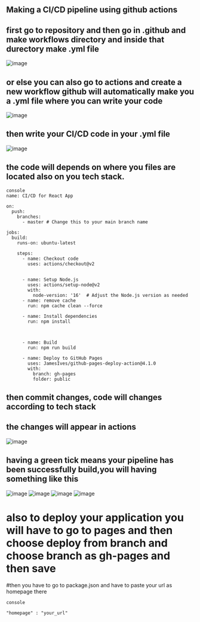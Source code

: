 ## Making a CI/CD pipeline using github actions

## first go to repository and then go in .github and make workflows directory and inside that durectory make .yml file

![image](https://github.com/Pragati0510/geniehub_assignment/assets/92318379/67934041-ae56-4c8b-8e88-07a4e8c17203)

## or else you can also go to actions and create a new workflow github will automatically make you a .yml file where you can write your code
![image](https://github.com/Pragati0510/geniehub_assignment/assets/92318379/00285109-d6c7-414a-9f82-a2eebc851f6f)

## then write your CI/CD code in your .yml file 

![image](https://github.com/Pragati0510/geniehub_assignment/assets/92318379/8265dd65-f376-4770-ac92-84dd5d228898)
## the code will depends on where you files are located also on you tech stack.
```
console
name: CI/CD for React App

on:
  push:
    branches:
      - master # Change this to your main branch name

jobs:
  build:
    runs-on: ubuntu-latest

    steps:
      - name: Checkout code
        uses: actions/checkout@v2
   
        
      - name: Setup Node.js
        uses: actions/setup-node@v2
        with:
          node-version: '16'  # Adjust the Node.js version as needed
      - name: remove cache
        run: npm cache clean --force

      - name: Install dependencies
        run: npm install



      - name: Build
        run: npm run build

      - name: Deploy to GitHub Pages
        uses: JamesIves/github-pages-deploy-action@4.1.0
        with:
          branch: gh-pages
          folder: public
```

## then commit changes, code will changes according to tech stack 
## the changes will appear in actions

![image](https://github.com/Pragati0510/geniehub_assignment/assets/92318379/af10d168-83a4-467f-9c1f-7083b052549c)

## having a green tick means your pipeline has been successfully build,you will having something like this

![image](https://github.com/Pragati0510/geniehub_assignment/assets/92318379/83588e47-e089-423a-805a-7447f3ad3442)
![image](https://github.com/Pragati0510/geniehub_assignment/assets/92318379/956f227d-a9c1-4082-9c64-17fed62144f4)
![image](https://github.com/Pragati0510/geniehub_assignment/assets/92318379/4046dc76-39b7-4269-ba5f-7d57f492d21f)
![image](https://github.com/Pragati0510/geniehub_assignment/assets/92318379/ea2ec921-1e77-43a0-9bd1-d7413f36bd56)

# also to deploy your application you will have to go to pages and then choose deploy from branch and choose branch as gh-pages and then save

#then you have to go to package.json and have to paste your url as homepage there

```
console

"homepage" : "your_url"
```






